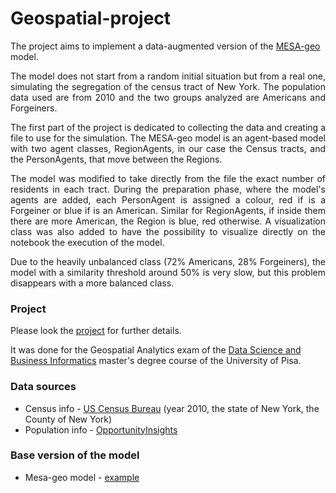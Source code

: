# Geospatial-project

The project aims to implement a data-augmented version of the [MESA-geo](https://mesa-geo.readthedocs.io/en/latest/tutorials/intro_tutorial.html) model. 

<p align="justify">The model does not start from a random initial situation but from a real one, simulating the segregation of the census tract of New York. 
The population data used are from 2010 and the two groups analyzed are Americans and Forgeiners.</p>

<p align="justify">The first part of the project is dedicated to collecting the data and creating a file to use for the simulation.  
The MESA-geo model is an agent-based model with two agent classes, RegionAgents, in our case the Census tracts, and the PersonAgents, that move between the Regions.</p> 

<p align="justify">The model was modified to take directly from the file the exact number of residents in each tract. During the preparation phase, where the model's agents are added, each PersonAgent is assigned a colour, red if is a Forgeiner or blue if is an American. Similar for RegionAgents, if inside them there are more American, the Region is blue, red otherwise. A visualization class was also added to have the possibility to visualize directly on the notebook the execution of the model.</p>

<p align="justify">Due to the heavily unbalanced class (72% Americans, 28% Forgeiners), the model with a similarity threshold around 50% is very slow, but this problem disappears with a more balanced class.</p>

### Project 
Please look the [project](https://github.com/The-Saba/Geospatial-project/blob/main/Data-driven%20Geo%20Schelling%20model.ipynb) for further details.

It was done for the Geospatial Analytics exam of the [Data Science and Business Informatics](https://didattica.di.unipi.it/en/master-programme-in-data-science-and-business-informatics/) master's degree course of the University of Pisa.
### Data sources
* Census info - [US Census Bureau](https://www.census.gov/cgi-bin/geo/shapefiles/index.php?year=2010&layergroup=Census+Tracts) (year 2010, the state of New York, the County of New York)
* Population info - [OpportunityInsights](https://opportunityinsights.org/wp-content/uploads/2018/10/tract_covariates.csv "Direct download")

### Base version of the model
* Mesa-geo model - [example](https://github.com/projectmesa/mesa-geo/tree/main/examples/geo_schelling_points)